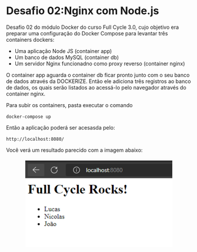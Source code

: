# Desafio 02:Nginx com Node.js
Desafio 02 do módulo Docker do curso Full Cycle 3.0, cujo objetivo era preparar uma configuração do Docker Compose para levantar três containers dockers:
* Uma aplicação Node JS (container app)
* Um banco de dados MySQL (container db)
* Um servidor Nginx funcionadno como proxy reverso (container nginx)

O container app aguarda o container db ficar pronto junto com o seu banco de dados através da DOCKERIZE. Então ele adiciona três registros ao banco de dados, os quais serão listados ao acessá-lo pelo navegador através do container nginx.

Para subir os containers, pasta executar o comando
```
docker-compose up
```

Então a aplicação poderá ser acesasda pelo:
```
http://localhost:8080/
```

Você verá um resultado parecido com a imagem abaixo:
<h4 align="center">
    <img title="Resultado da listagem" src=".github/readme/docker-desafio-02.png" width="400px" />
</h4>

